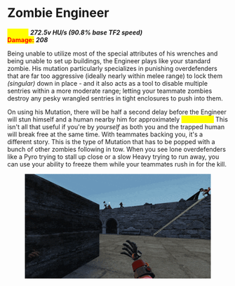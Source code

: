 # Zombie Engineer

<mark style="color:yellow;">**Speed:**</mark> _**272.5v HU/s (90.8% base TF2 speed)**_\
<mark style="color:red;">**Damage:**</mark> _**208**_

Being unable to utilize most of the special attributes of his wrenches and being unable to set up buildings, the Engineer plays like your standard zombie. His mutation particularly specializes in punishing overdefenders that are far too aggressive (ideally nearly within melee range) to lock them _(singular)_ down in place - and it also acts as a tool to disable multiple sentries within a more moderate range; letting your teammate zombies destroy any pesky wrangled sentries in tight enclosures to push into them.

On using his Mutation, there will be half a second delay before the Engineer will stun himself and a human nearby him for approximately <mark style="color:yellow;">**\~1 second.**</mark> This isn't all that useful if you're by _yourself_ as both you and the trapped human will break free at the same time. With teammates backing you, it's a different story. This is the type of Mutation that has to be popped with a bunch of other zombies following in tow. When you see lone overdefenders like a Pyro trying to stall up close or a slow Heavy trying to run away, you can use your ability to freeze them while your teammates rush in for the kill.

<figure><img src="../../.gitbook/assets/Engineer Enzyme Reference.gif" alt=""><figcaption></figcaption></figure>
